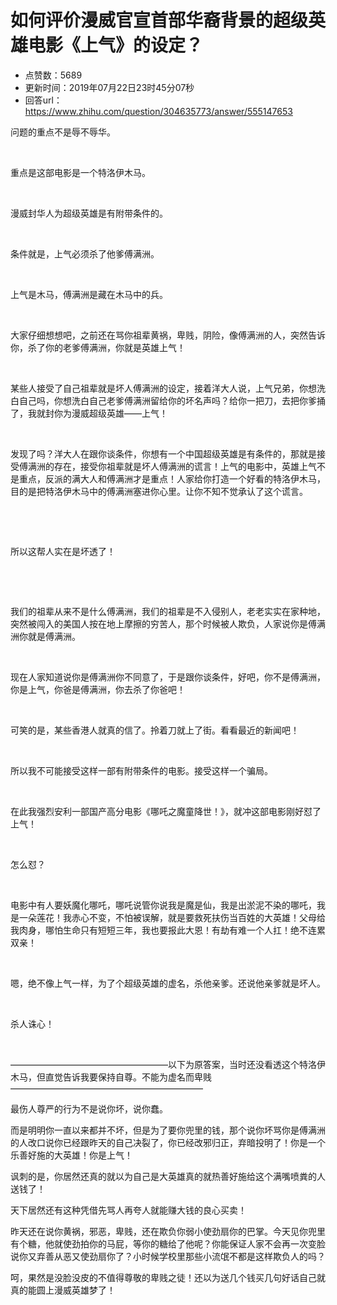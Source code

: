 # 如何评价漫威官宣首部华裔背景的超级英雄电影《上气》的设定？
- 点赞数：5689
- 更新时间：2019年07月22日23时45分07秒
- 回答url：https://www.zhihu.com/question/304635773/answer/555147653
<body>
 <p data-pid="JZ6vyubx">问题的重点不是辱不辱华。</p>
 <p class="ztext-empty-paragraph"><br></p>
 <p data-pid="9yQI8R7U">重点是这部电影是一个特洛伊木马。</p>
 <p class="ztext-empty-paragraph"><br></p>
 <p data-pid="2nZFKtPT">漫威封华人为超级英雄是有附带条件的。</p>
 <p class="ztext-empty-paragraph"><br></p>
 <p data-pid="UExrcWD_">条件就是，上气必须杀了他爹傅满洲。</p>
 <p class="ztext-empty-paragraph"><br></p>
 <p data-pid="OQCCTgPB">上气是木马，傅满洲是藏在木马中的兵。</p>
 <p class="ztext-empty-paragraph"><br></p>
 <p data-pid="uKtn7qY7">大家仔细想想吧，之前还在骂你祖辈黄祸，卑贱，阴险，像傅满洲的人，突然告诉你，杀了你的老爹傅满洲，你就是英雄上气！</p>
 <p class="ztext-empty-paragraph"><br></p>
 <p data-pid="I-sf4i7M">某些人接受了自己祖辈就是坏人傅满洲的设定，接着洋大人说，上气兄弟，你想洗白自己吗，你想洗白自己老爹傅满洲留给你的坏名声吗？给你一把刀，去把你爹捅了，我就封你为漫威超级英雄——上气！</p>
 <p class="ztext-empty-paragraph"><br></p>
 <p data-pid="OTXBj6xs">发现了吗？洋大人在跟你谈条件，你想有一个中国超级英雄是有条件的，那就是接受傅满洲的存在，接受你祖辈就是坏人傅满洲的谎言！上气的电影中，英雄上气不是重点，反派的满大人和傅满洲才是重点！人家给你打造一个好看的特洛伊木马，目的是把特洛伊木马中的傅满洲塞进你心里。让你不知不觉承认了这个谎言。</p>
 <p class="ztext-empty-paragraph"><br></p>
 <p class="ztext-empty-paragraph"><br></p>
 <p data-pid="75mmB5JR">所以这帮人实在是坏透了！</p>
 <p class="ztext-empty-paragraph"><br></p>
 <p class="ztext-empty-paragraph"><br></p>
 <p data-pid="V4owg0ZC">我们的祖辈从来不是什么傅满洲，我们的祖辈是不入侵别人，老老实实在家种地，突然被闯入的美国人按在地上摩擦的穷苦人，那个时候被人欺负，人家说你是傅满洲你就是傅满洲。</p>
 <p class="ztext-empty-paragraph"><br></p>
 <p data-pid="Y-MSvzTB">现在人家知道说你是傅满洲你不同意了，于是跟你谈条件，好吧，你不是傅满洲，你是上气，你爸是傅满洲，你去杀了你爸吧！</p>
 <p class="ztext-empty-paragraph"><br></p>
 <p data-pid="P7pX-6Gw">可笑的是，某些香港人就真的信了。拎着刀就上了街。看看最近的新闻吧！</p>
 <p class="ztext-empty-paragraph"><br></p>
 <p data-pid="8110K2aP">所以我不可能接受这样一部有附带条件的电影。接受这样一个骗局。</p>
 <p class="ztext-empty-paragraph"><br></p>
 <p data-pid="J72GdLcB">在此我强烈安利一部国产高分电影《哪吒之魔童降世！》，就冲这部电影刚好怼了上气！</p>
 <p class="ztext-empty-paragraph"><br></p>
 <p data-pid="-nb1S_lP">怎么怼？</p>
 <p class="ztext-empty-paragraph"><br></p>
 <p data-pid="KDdrF0JM">电影中有人要妖魔化哪吒，哪吒说管你说我是魔是仙，我是出淤泥不染的哪吒，我是一朵莲花！我赤心不变，不怕被误解，就是要救死扶伤当百姓的大英雄！父母给我肉身，哪怕生命只有短短三年，我也要报此大恩！有劫有难一个人扛！绝不连累双亲！</p>
 <p class="ztext-empty-paragraph"><br></p>
 <p data-pid="9Shr4UyC">嗯，绝不像上气一样，为了个超级英雄的虚名，杀他亲爹。还说他亲爹就是坏人。</p>
 <p class="ztext-empty-paragraph"><br></p>
 <p data-pid="LVGQfbgN">杀人诛心！</p>
 <p class="ztext-empty-paragraph"><br></p>
 <p data-pid="XX6zZRUa">——————————————————以下为原答案，当时还没看透这个特洛伊木马，但直觉告诉我要保持自尊。不能为虚名而卑贱——————————————————————</p>
 <p data-pid="ExbYxX1q">最伤人尊严的行为不是说你坏，说你蠢。</p>
 <p data-pid="tNwxAno4">而是明明你一直以来都并不坏，但是为了要你兜里的钱，那个说你坏骂你是傅满洲的人改口说你已经跟昨天的自己决裂了，你已经改邪归正，弃暗投明了！你是一个乐善好施的大英雄！你是上气！</p>
 <p data-pid="RFCFCaVM">讽刺的是，你居然还真的就以为自己是大英雄真的就热善好施给这个满嘴喷粪的人送钱了！</p>
 <p data-pid="cElz4Axl">天下居然还有这种凭借先骂人再夸人就能赚大钱的良心买卖！</p>
 <p data-pid="E4P0Weo9">昨天还在说你黄祸，邪恶，卑贱，还在欺负你弱小使劲扇你的巴掌。今天见你兜里有个糖，他就使劲拍你的马屁，等你的糖给了他呢？你能保证人家不会再一次变脸说你又弃善从恶又使劲扇你了？小时候学校里那些小流氓不都是这样欺负人的吗？</p>
 <p data-pid="yqkAw0Lm">呵，果然是没脸没皮的不值得尊敬的卑贱之徒！还以为送几个钱买几句好话自己就真的能圆上漫威英雄梦了！</p>
</body>
